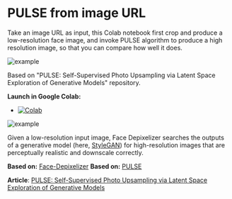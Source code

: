 # PULSE from image URL
Take an image URL as input, this Colab notebook first crop and produce a low-resolution face image, and invoke PULSE algorithm to produce a high resolution image, so that you can compare how well it does.

![example](https://github.com/ctawong/PULSE_from_image_url/blob/master/jackieChan.PNG)

Based on "PULSE: Self-Supervised Photo Upsampling via Latent Space Exploration of Generative Models" repository. 

**Launch in Google Colab:**
-  [![Colab](https://camo.githubusercontent.com/52feade06f2fecbf006889a904d221e6a730c194/68747470733a2f2f636f6c61622e72657365617263682e676f6f676c652e636f6d2f6173736574732f636f6c61622d62616467652e737667)](https://colab.research.google.com/github/ctawong/PULSE_from_image_url/blob/master/PULSE_URL.ipynb)


![example](https://github.com/ctawong/PULSE_from_image_url/raw/master/transformation.gif)

Given a low-resolution input image, Face Depixelizer searches the outputs of a generative model (here, [StyleGAN](https://github.com/NVlabs/stylegan)) for high-resolution images that are perceptually realistic and downscale correctly.



**Based on:** [Face-Depixelizer](https://github.com/tg-bomze/Face-Depixelizer)
**Based on:** [PULSE](https://github.com/adamian98/pulse)

**Article**: [PULSE: Self-Supervised Photo Upsampling via Latent Space Exploration of Generative Models](https://arxiv.org/abs/2003.03808)

